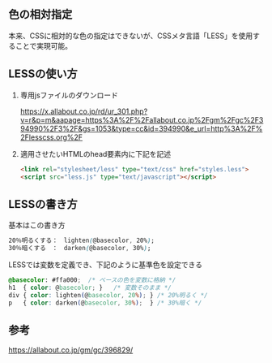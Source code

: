 ## 色の相対指定

本来、CSSに相対的な色の指定はできないが、CSSメタ言語「LESS」を使用することで実現可能。



## LESSの使い方

1. 専用jsファイルのダウンロード

   https://x.allabout.co.jp/rd/ur_301.php?v=r&p=m&aapage=https%3A%2F%2Fallabout.co.jp%2Fgm%2Fgc%2F394990%2F3%2F&gs=1053&type=cc&id=394990&e_url=http%3A%2F%2Flesscss.org%2F

2. 適用させたいHTMLのhead要素内に下記を記述

   ```html
   <link rel="stylesheet/less" type="text/css" href="styles.less">
   <script src="less.js" type="text/javascript"></script>
   ```



## LESSの書き方

基本はこの書き方

```css
20％明るくする：　lighten(@basecolor, 20%);
30％暗くする　：　darken(@basecolor, 30%);
```



LESSでは変数を定義でき、下記のように基準色を設定できる

```css
@basecolor: #ffa000;  /* ベースの色を変数に格納 */
h1  { color: @basecolor; }   /* 変数そのまま */
div { color: lighten(@basecolor, 20%); } /* 20%明るく */
p   { color: darken(@basecolor, 30%);  } /* 30%暗く */
```



## 参考

 https://allabout.co.jp/gm/gc/396829/ 
